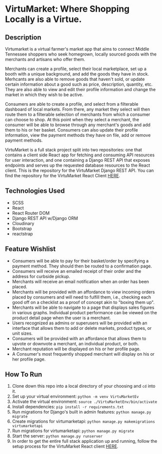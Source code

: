 # VirtuMarket: Where Shopping Locally is a Virtue.
## Description
Virtumarket is a virtual farmer's market app that aims to connect Middle Tennessee shoppers who seek homegrown, locally sourced goods with the merchants and artisans who offer them.  

Merchants can create a profile, select their local marketplace, set up a booth with a unique background, and add the goods they have in stock.  Merhcants are also able to remove goods that haven't sold, or update certain information about a good such as price, description, quantity, etc. They are also able to view and edit their profile information and change the market in which they wish to be active.

Consumers are able to create a profile, and select from a filterable dashboard of local markets.  From there, any market they select will then route them to a filterable selection of merchants from which a consumer can choose to shop.  At this point when they select a merchant, the consumer will be able to browse through any merchant's goods and add them to his or her basket.  Consumers can also update their profile information, view the payment methods they have on file, add or remove payment methods.


VirtuMarket is a full stack project split into two repositories: one that contains a client side React app for fetching and consuming API resources for user interaction, and one containing a Django REST API that exposes endpoints and serves up the requested database resources to the React client.  This is the repository for the VirtuMarket Django REST API.  You can find the repository for the VirtuMarket React Client [HERE](https://github.com/davideverett89/virtumarket-react-client).

## Technologies Used
* SCSS
* React
* React Router DOM
* Django REST API w/Django ORM
* Cloudinary
* Bootstrap
* reactstrap

## Feature Wishlist
* Consumers will be able to pay for their basket/order by specifying a payment method.  They should then be routed to a confirmation page.
* Consumers will receive an emailed receipt of their order and the address for curbside pickup.
* Merchants will receive an email notification when an order has been placed.
* Merchants will be provided with an affordance to view incoming orders placed by consumers and will need to fulfill them, i.e., checking each good off on a checklist as a proof of concept akin to "boxing them up".
* Merchants will be able to navigate to a page that displays sales figures in various graphs.  Individual product performance can be viewed on the product detail page when the user is a merchant.
* Users recognized as admins or superusers will be provided with an interface that allows them to add or delete markets, product types, or unit sizes.
* Consumers will be provided with an affordance that allows them to upvote or downvote a merchant, an individual product, or both.
* Merchant reputation will be displayed on his or her profile page.
* A Consumer's most frequently shopped merchant will display on his or her profile page.

## How To Run
1. Clone down this repo into a local directory of your choosing and `cd` into it.
2. Set up your virtual environment:
    `python -m venv VirtuMarketEv`
3. Activate the virtual environment:
    `source ./VirtuMarketEnv/bin/activate`
4. Install dependencies:
    `pip install -r requirements.txt`
5. Run migrations for Django's built in admin features:
    `python manage.py migrate`
6. Create migrations for virtumarketapi:
    `python manage.py makemigrations virtumarketapi`
7.  Run migrations for virtumarketapi:
    `python manage.py migrate`
8. Start the server:
`python manage.py runserver`
9. In order to get the entire full stack application up and running, follow the setup process for the VirtuMarket React client [HERE](https://github.com/davideverett89/virtumarket-react-client).
